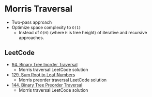 # Morris Traversal

- Two-pass approach
- Optimize space complexity to `O(1)`
  - Instead of `O(H)` (where `H` is tree height) of iterative and recursive approaches.

## LeetCode

- [94. Binary Tree Inorder Traversal](https://leetcode.com/problems/binary-tree-inorder-traversal/)
  - Morris traversal LeetCode solution
- [129. Sum Root to Leaf Numbers](https://leetcode.com/problems/sum-root-to-leaf-numbers/)
  - Morris preorder traversal LeetCode solution
- [144. Binary Tree Preorder Traversal](https://leetcode.com/problems/binary-tree-preorder-traversal/)
  - Morris traversal LeetCode solution
